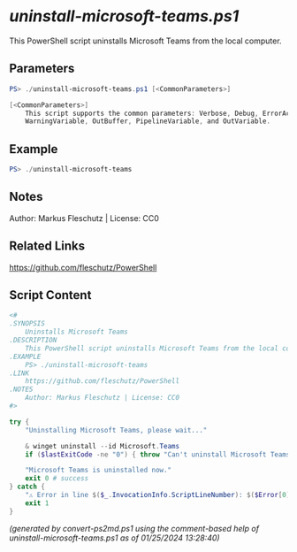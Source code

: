 *uninstall-microsoft-teams.ps1*
================

This PowerShell script uninstalls Microsoft Teams from the local computer.

Parameters
----------
```powershell
PS> ./uninstall-microsoft-teams.ps1 [<CommonParameters>]

[<CommonParameters>]
    This script supports the common parameters: Verbose, Debug, ErrorAction, ErrorVariable, WarningAction, 
    WarningVariable, OutBuffer, PipelineVariable, and OutVariable.
```

Example
-------
```powershell
PS> ./uninstall-microsoft-teams

```

Notes
-----
Author: Markus Fleschutz | License: CC0

Related Links
-------------
https://github.com/fleschutz/PowerShell

Script Content
--------------
```powershell
<#
.SYNOPSIS
	Uninstalls Microsoft Teams
.DESCRIPTION
	This PowerShell script uninstalls Microsoft Teams from the local computer.
.EXAMPLE
	PS> ./uninstall-microsoft-teams
.LINK
	https://github.com/fleschutz/PowerShell
.NOTES
	Author: Markus Fleschutz | License: CC0
#>

try {
	"Uninstalling Microsoft Teams, please wait..."

	& winget uninstall --id Microsoft.Teams
	if ($lastExitCode -ne "0") { throw "Can't uninstall Microsoft Teams, is it installed?" }

	"Microsoft Teams is uninstalled now."
	exit 0 # success
} catch {
	"⚠️ Error in line $($_.InvocationInfo.ScriptLineNumber): $($Error[0])"
	exit 1
}
```

*(generated by convert-ps2md.ps1 using the comment-based help of uninstall-microsoft-teams.ps1 as of 01/25/2024 13:28:40)*
